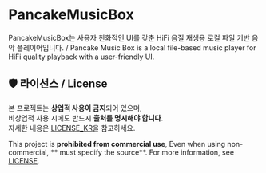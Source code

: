 # PancakeMusicBox
PancakeMusicBox는 사용자 친화적인 UI를 갖춘 HiFi 음질 재생용 로컬 파일 기반 음악 플레이어입니다. / Pancake Music Box is a local file-based music player for HiFi quality playback with a user-friendly UI.




## 🛡️ 라이선스 / License

본 프로젝트는 **상업적 사용이 금지**되어 있으며,  
비상업적 사용 시에도 반드시 **출처를 명시해야 합니다**.  
자세한 내용은 [LICENSE_KR](./License_KR)을 참고하세요.

This project is **prohibited from commercial use**,
Even when using non-commercial, ** must specify the source**.
For more information, see [LICENSE](./LICENSE). 
